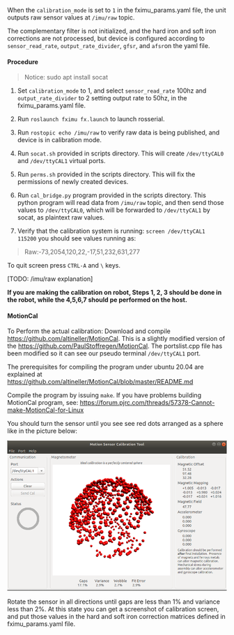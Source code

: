 When the `calibration_mode` is set to `1` in the fximu_params.yaml file, the unit outputs raw sensor values at `/imu/raw` topic.

The complementary filter is not initialized, and the hard iron and soft iron corrections are not processed, but device is configured according to `sensor_read_rate`, `output_rate_divider`, `gfsr`, and `afsr`on the yaml file.

#### Procedure

>Notice: sudo apt install socat

1. Set `calibration_mode` to 1, and select `sensor_read_rate` 100hz and `output_rate_divider` to 2 setting output rate to 50hz, in the fximu_params.yaml file.

2. Run `roslaunch fximu fx.launch` to launch rosserial.

3. Run `rostopic echo /imu/raw` to verify raw data is being published, and device is in calibration mode.

4. Run `socat.sh` provided in scripts directory. This will create `/dev/ttyCAL0` and `/dev/ttyCAL1` virtual ports.

5. Run `perms.sh` provided in the scripts directory. This will fix the permissions of newly created devices.

6. Run `cal_bridge.py` program provided in the scripts directory. This python program will read data from `/imu/raw` topic, and then send those values to `/dev/ttyCAL0`, which will be forwarded to `/dev/ttyCAL1` by socat, as plaintext raw values.

7. Verify that the calibration system is running: `screen /dev/ttyCAL1 115200` you should see values running as:

> Raw:-73,2054,120,22,-17,51,232,631,277

To quit screen press `CTRL-A` and `\` keys.

[TODO: /imu/raw explanation]

**If you are making the calibration on robot, Steps 1, 2, 3 should be done in the robot, while the 4,5,6,7 should pe performed on the host.**

#### MotionCal

To Perform the actual calibration: Download and compile https://github.com/altineller/MotionCal. This is a slightly modified version of the https://github.com/PaulStoffregen/MotionCal. The portslist.cpp file has been modified so it can see our pseudo terminal `/dev/ttyCAL1` port.

The prerequisites for compiling the program under ubuntu 20.04 are explained at https://github.com/altineller/MotionCal/blob/master/README.md

Compile the program by issuing `make`. If you have problems building MotionCal program, see: https://forum.pjrc.com/threads/57378-Cannot-make-MotionCal-for-Linux

You should turn the sensor until you see see red dots arranged as a sphere like in the picture below:

![MotionCal](https://raw.githubusercontent.com/rosrider/fximu_doc/main/img/calibration_screen.png)

Rotate the sensor in all directions until gaps are less than 1% and variance less than 2%. At this state you can get a screenshot of calibration screen, and put those values in the hard and soft iron correction matrices defined in fximu_params.yaml file.


